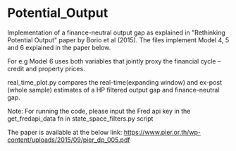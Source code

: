 # Potential_Output
Implementation of a finance-neutral output gap as explained in "Rethinking Potential Output" paper by Borio et al (2015).
The files implement Model 4, 5 and 6 explained in the paper below. 

For e.g Model 6 uses both variables that jointly proxy the financial cycle – credit and property prices. 

real_time_plot.py compares the real-time(expanding window) and ex-post (whole sample) estimates of a HP filtered output gap and finance-neutral gap.

Note: For running the code, please input the Fred api key in the get_fredapi_data fn in state_space_filters.py script

The paper is available at the below link:
https://www.pier.or.th/wp-content/uploads/2015/09/pier_dp_005.pdf
